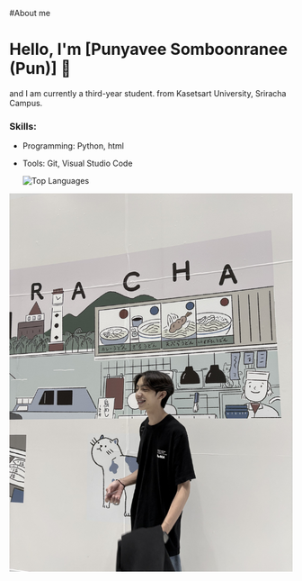 #About me
# Hello, I'm [Punyavee Somboonranee (Pun)] 👋
and I am currently a third-year student. from Kasetsart University, Sriracha Campus.
### Skills:
- Programming: Python, html
- Tools: Git, Visual Studio Code

  ![Top Languages](https://github-readme-stats.vercel.app/api/top-langs/?username=yourusername&layout=compact)

 ![mypic](IMG_0455.jpeg)
